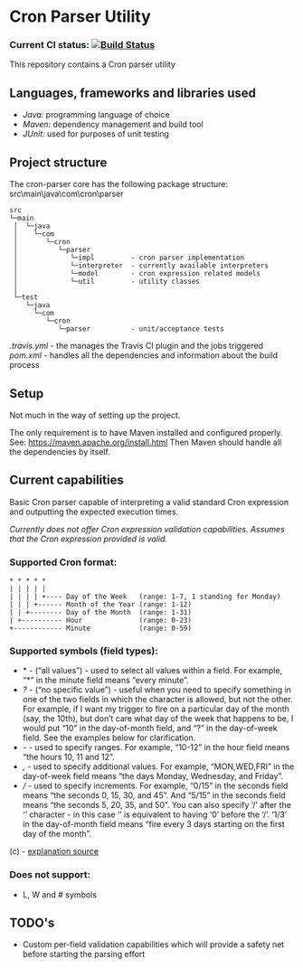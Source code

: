 # Cron Parser Utility

### Current CI status: [![Build Status](https://travis-ci.org/ciprianivanov/guardian-open-platform-api-test.svg?branch=master)](https://travis-ci.org/ciprianivanov/guardian-open-platform-api-test)

This repository contains a Cron parser utility

## Languages, frameworks and libraries used

* *Java:* programming language of choice
* *Maven:* dependency management and build tool
* *JUnit:* used for purposes of unit testing

## Project structure

The cron-parser core has the following package structure:
src\main\java\com\cron\parser
```
src
└─main
 │  └─java
 │    └─com
 │       └─cron
 │          └─parser
 │             └─impl         - cron parser implementation
 │             └─interpreter  - currently available interpreters
 │             └─model        - cron expression related models
 │             └─util         - utility classes
 │
 └─test
    └─java
      └─com
         └─cron
            └─parser          - unit/acceptance tests
```
*.travis.yml* - the manages the Travis CI plugin and the jobs triggered
*pom.xml* - handles all the dependencies and information about the build process

## Setup

Not much in the way of setting up the project.

The only requirement is to have Maven installed and configured properly. See: https://maven.apache.org/install.html
Then Maven should handle all the dependencies by itself.

## Current capabilities

Basic Cron parser capable of interpreting a valid standard Cron expression and outputting the expected execution times.

*Currently does not offer Cron expression validation capabilities. Assumes that the Cron expression provided is valid.*

### Supported Cron format:

```
* * * * *
| | | | | 
| | | | +---- Day of the Week   (range: 1-7, 1 standing for Monday)
| | | +------ Month of the Year (range: 1-12)
| | +-------- Day of the Month  (range: 1-31)
| +---------- Hour              (range: 0-23)
+------------ Minute            (range: 0-59)
```

### Supported symbols (field types):

* \* - (“all values”) - used to select all values within a field. For example, “*” in the minute field means “every minute”.
* *?* - (“no specific value”) - useful when you need to specify something in one of the two fields in which the character is allowed, but not the other. For example, if I want my trigger to fire on a particular day of the month (say, the 10th), but don’t care what day of the week that happens to be, I would put “10” in the day-of-month field, and “?” in the day-of-week field. See the examples below for clarification.
* *-* - used to specify ranges. For example, “10-12” in the hour field means “the hours 10, 11 and 12”.
* *,* - used to specify additional values. For example, “MON,WED,FRI” in the day-of-week field means “the days Monday, Wednesday, and Friday”.
* */* - used to specify increments. For example, “0/15” in the seconds field means “the seconds 0, 15, 30, and 45”. And “5/15” in the seconds field means “the seconds 5, 20, 35, and 50”. You can also specify ‘/’ after the ‘’ character - in this case ‘’ is equivalent to having ‘0’ before the ‘/’. ‘1/3’ in the day-of-month field means “fire every 3 days starting on the first day of the month”.

(c) - [explanation source](https://travis-ci.org/ciprianivanov/guardian-open-platform-api-test)

### Does not support: 

* L, W and # symbols

## TODO's

* Custom per-field validation capabilities which will provide a safety net before starting the parsing effort